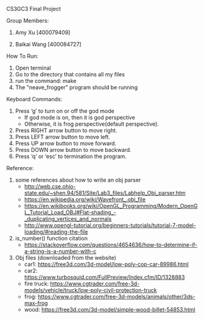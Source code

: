 CS3GC3 Final Project

Group Members:
1. Amy Xu [400079409]

2. Baikai Wang [400084727]


How To Run:
1. Open terminal
2. Go to the directory that contains all my files
3. run the command: make
4. The "neave_frogger" program should be running 

Keyboard Commands:
1. Press ‘g’ to turn on or off the god mode
    - If god mode is on, then it is god perspective
    - Otherwise, it is frog perspective(default perspective).
2. Press RIGHT arrow button to move right.
3. Press LEFT arrow button to move left.
4. Press UP arrow button to move forward.
5. Press DOWN arrow button to move backward.
6. Press ‘q’ or ‘esc’ to termination the program.


Reference:
1. some references about how to write an obj parser
    - http://web.cse.ohio-state.edu/~shen.94/581/Site/Lab3_files/Labhelp_Obj_parser.htm
    - https://en.wikipedia.org/wiki/Wavefront_.obj_file
    - https://en.wikibooks.org/wiki/OpenGL_Programming/Modern_OpenGL_Tutorial_Load_OBJ#Flat-shading_-_duplicating_vertices_and_normals
    - http://www.opengl-tutorial.org/beginners-tutorials/tutorial-7-model-loading/#reading-the-file
2. is_number() function citation
    - https://stackoverflow.com/questions/4654636/how-to-determine-if-a-string-is-a-number-with-c
3. Obj files (downloaded from the website)
    - car1: https://free3d.com/3d-model/low-poly-cop-car-89986.html
    - car2: https://www.turbosquid.com/FullPreview/Index.cfm/ID/1328883
    - fire truck: https://www.cgtrader.com/free-3d-models/vehicle/truck/low-poly-civil-protection-truck
    - frog: https://www.cgtrader.com/free-3d-models/animals/other/3ds-max-frog
    - wood: https://free3d.com/3d-model/simple-wood-billet-54853.html
